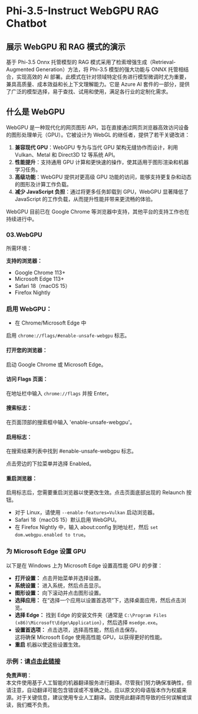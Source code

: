 # Phi-3.5-Instruct WebGPU RAG Chatbot

## 展示 WebGPU 和 RAG 模式的演示

基于 Phi-3.5 Onnx 托管模型的 RAG 模式采用了检索增强生成（Retrieval-Augmented Generation）方法，将 Phi-3.5 模型的强大功能与 ONNX 托管相结合，实现高效的 AI 部署。此模式在针对领域特定任务进行模型微调时尤为重要，兼具高质量、成本效益和长上下文理解能力。它是 Azure AI 套件的一部分，提供了广泛的模型选择，易于查找、试用和使用，满足各行业的定制化需求。

## 什么是 WebGPU
WebGPU 是一种现代化的网页图形 API，旨在直接通过网页浏览器高效访问设备的图形处理单元（GPU）。它被设计为 WebGL 的继任者，提供了若干关键改进：

1. **兼容现代 GPU**：WebGPU 专为与当代 GPU 架构无缝协作而设计，利用 Vulkan、Metal 和 Direct3D 12 等系统 API。
2. **性能提升**：支持通用 GPU 计算和更快速的操作，使其适用于图形渲染和机器学习任务。
3. **高级功能**：WebGPU 提供对更高级 GPU 功能的访问，能够支持更复杂和动态的图形及计算工作负载。
4. **减少 JavaScript 负担**：通过将更多任务卸载到 GPU，WebGPU 显著降低了 JavaScript 的工作负载，从而提升性能并带来更流畅的体验。

WebGPU 目前已在 Google Chrome 等浏览器中支持，其他平台的支持工作也在持续进行中。

### 03.WebGPU
所需环境：

**支持的浏览器：**  
- Google Chrome 113+  
- Microsoft Edge 113+  
- Safari 18（macOS 15）  
- Firefox Nightly  

### 启用 WebGPU：

- 在 Chrome/Microsoft Edge 中

启用 `chrome://flags/#enable-unsafe-webgpu` 标志。

#### 打开您的浏览器：
启动 Google Chrome 或 Microsoft Edge。

#### 访问 Flags 页面：
在地址栏中输入 `chrome://flags` 并按 Enter。

#### 搜索标志：
在页面顶部的搜索框中输入 'enable-unsafe-webgpu'。

#### 启用标志：
在搜索结果列表中找到 #enable-unsafe-webgpu 标志。

点击旁边的下拉菜单并选择 Enabled。

#### 重启浏览器：

启用标志后，您需要重启浏览器以使更改生效。点击页面底部出现的 Relaunch 按钮。

- 对于 Linux，请使用 `--enable-features=Vulkan` 启动浏览器。
- Safari 18（macOS 15）默认启用 WebGPU。
- 在 Firefox Nightly 中，输入 about:config 到地址栏，然后 `set dom.webgpu.enabled to true`。

### 为 Microsoft Edge 设置 GPU

以下是在 Windows 上为 Microsoft Edge 设置高性能 GPU 的步骤：

- **打开设置：** 点击开始菜单并选择设置。  
- **系统设置：** 进入系统，然后点击显示。  
- **图形设置：** 向下滚动并点击图形设置。  
- **选择应用：** 在“选择一个应用以设置首选项”下，选择桌面应用，然后点击浏览。  
- **选择 Edge：** 找到 Edge 的安装文件夹（通常是 `C:\Program Files (x86)\Microsoft\Edge\Application`），然后选择 `msedge.exe`。  
- **设置首选项：** 点击选项，选择高性能，然后点击保存。  
这将确保 Microsoft Edge 使用高性能 GPU，以获得更好的性能。  
- **重启** 机器以使这些设置生效。

### 示例：请[点击此链接](https://github.com/microsoft/aitour-exploring-cutting-edge-models/tree/main/src/02.ONNXRuntime/01.WebGPUChatRAG)

**免责声明**：  
本文件使用基于人工智能的机器翻译服务进行翻译。尽管我们努力确保准确性，但请注意，自动翻译可能包含错误或不准确之处。应以原文的母语版本作为权威来源。对于关键信息，建议使用专业人工翻译。因使用此翻译而导致的任何误解或误读，我们概不负责。